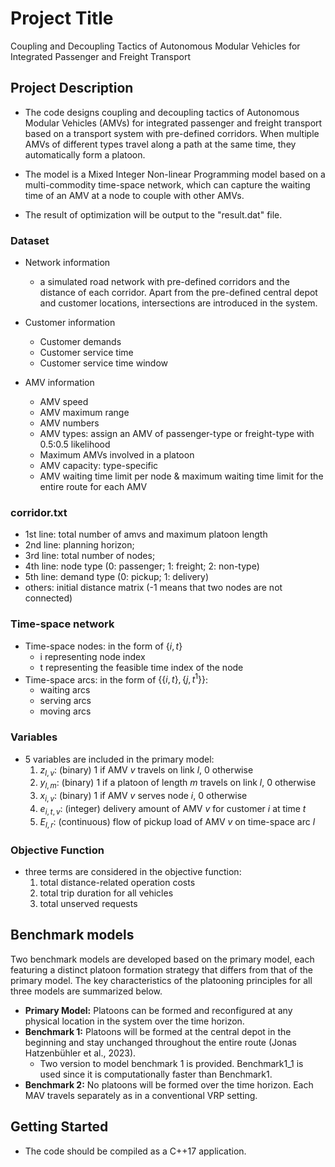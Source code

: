 # Project Title

Coupling and Decoupling Tactics of Autonomous Modular Vehicles for Integrated Passenger and Freight Transport


## Project Description

* The code designs coupling and decoupling tactics of Autonomous Modular Vehicles (AMVs) for integrated passenger and freight transport based on a transport system with pre-defined corridors. When multiple AMVs of different types travel along a path at the same time, they automatically form a platoon. 

* The model is a Mixed Integer Non-linear Programming model based on a multi-commodity time-space network, which can capture the waiting time of an AMV at a node to couple with other AMVs.

* The result of optimization will be output to the "result.dat" file.

### Dataset

* Network information
    * a simulated road network with pre-defined corridors and the distance of each corridor. Apart from the pre-defined central depot and customer locations, intersections are introduced in the system. 

* Customer information
    * Customer demands
    * Customer service time
    * Customer service time window

* AMV information
    * AMV speed
    * AMV maximum range
    * AMV numbers
    * AMV types: assign an AMV of passenger-type or freight-type with 0.5:0.5 likelihood
    * Maximum AMVs involved in a platoon
    * AMV capacity: type-specific
    * AMV waiting time limit per node & maximum waiting time limit for the entire route for each AMV

### corridor.txt
* 1st line: total number of amvs and maximum platoon length
* 2nd line: planning horizon;
* 3rd line: total number of nodes;
* 4th line: node type (0: passenger; 1: freight; 2: non-type)
* 5th line: demand type (0: pickup; 1: delivery)
* others: initial distance matrix (-1 means that two nodes are not connected)

### Time-space network
* Time-space nodes: in the form of $\{i,t\}$
    * i representing node index
    * t representing the feasible time index of the node
* Time-space arcs: in the form of $\{\{i, t\}, \{j, t^1\}\}$:
    * waiting arcs
    * serving arcs
    * moving arcs

### Variables

* 5 variables are included in the primary model:
    1. $z_{l,v}$: (binary) 1 if AMV $v$ travels on link $l$, 0 otherwise
    2. $y_{l,m}$: (binary) 1 if a platoon of length $m$ travels on link $l$, 0 otherwise
    3. $x_{i,v}$: (binary) 1 if AMV $v$ serves node $i$, 0 otherwise
    5. $e_{i,t,v}$: (integer) delivery amount of AMV $v$ for customer $i$ at time $t$
    7. $E_{l,r}$: (continuous) flow of pickup load of AMV $v$ on time-space arc $l$

### Objective Function

* three terms are considered in the objective function:
    1. total distance-related operation costs
    2. total trip duration for all vehicles
    3. total unserved requests

## Benchmark models
Two benchmark models are developed based on the primary model, each featuring a distinct platoon formation strategy that differs from that of the primary model. The key characteristics of the platooning principles for all three models are summarized below. 

* **Primary Model:** 
    Platoons can be formed and reconfigured at any physical location in the system over the time horizon.
* **Benchmark 1:** 
    Platoons will be formed at the central depot in the beginning and stay unchanged throughout the entire route (Jonas Hatzenbühler et al., 2023).
    * Two version to model benchmark 1 is provided. Benchmark1_1 is used since it is computationally faster than Benchmark1.
* **Benchmark 2:** 
    No platoons will be formed over the time horizon. Each MAV travels separately as in a conventional VRP setting.



## Getting Started

* The code should be compiled as a C++17 application.